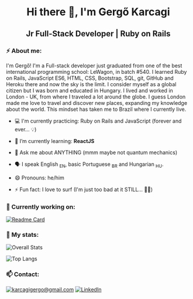 <h1 align="center">Hi there 👋, I'm Gergő Karcagi</h1>

<h2 align="center">Jr Full-Stack Developer | Ruby on Rails</h2>

### ⚡ About me:

I'm Gergő! I'm a Full-stack developer just graduated from one of the best international programming school: LeWagon, in batch #540. I learned Ruby on Rails, JavaScript ES6, HTML, CSS, Bootstrap, SQL, git, GitHub and Heroku there and now the sky is the limit.
I consider myself as a global citizen but I was born and educated in Hungary. I lived and worked in London - UK, from where I traveled a lot around the globe. I guess London made me love to travel and discover new places, expanding my knowledge about the world. This mindset has taken me to Brazil where I currently live.

- 💻 I'm currently practicing: Ruby on Rails and JavaScript (forever and ever... 💡)

- 🌱 I’m currently learning: **ReactJS**

- 💬 Ask me about ANYTHING (mmm maybe not quantum mechanics)

- 🗣️ I speak English <sub>EN</sub>, basic Portuguese <sub>BR</sub> and Hungarian <sub>HU</sub>.

- 😄 Pronouns: he/him

- ⚡ Fun fact: I love to surf (I'm just too bad at it STILL... 🏄‍♂️)

### 🧪 Currently working on:

[![Readme Card](https://github-readme-stats.vercel.app/api/pin/?username=karcagigergo&theme=default_repocard&repo=guess-my-number)](https://github.com/karcagigergo/guess-my-number)

### 👀 My stats:

![Overall Stats](https://github-readme-stats.vercel.app/api?username=karcagigergo&theme=default&count_private=true&show_icons=true&hide=contribs)

![Top Langs](https://github-readme-stats.vercel.app/api/top-langs/?username=karcagigergo&theme=default&layout=compact)

<!--
**karcagigergo/karcagigergo** is a ✨ _special_ ✨ repository because its `README.md` (this file) appears on your GitHub profile.

Here are some ideas to get you started:

- 🔭 I’m currently working on ...
- 🌱 I’m currently learning ...
- 👯 I’m looking to collaborate on ...
- 🤔 I’m looking for help with ...
- 💬 Ask me about ...
- 📫 How to reach me: ...
- 😄 Pronouns: ...
- ⚡ Fun fact: ...
-->

### 📫 Contact:

<a href="mailto:karcagigergo@gmail.com">![karcagigergo@gmail.com](https://img.shields.io/badge/Gmail-D14836?style=for-the-badge&logo=gmail&logoColor=white)</a>
<a href="https://www.linkedin.com/in/karcagigergo/">![LinkedIn](https://img.shields.io/badge/LinkedIn-0077B5?style=for-the-badge&logo=linkedin&logoColor=white)</a>

